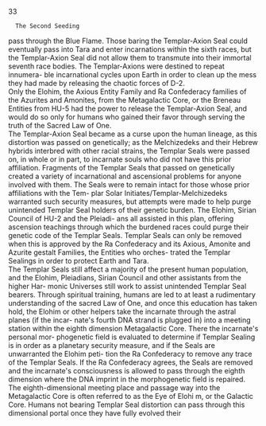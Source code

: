 33                                                                                                                    
                                                                                                                                                                                                                 
  

       
      The Second Seeding  
 pass through the Blue Flame. Those baring the Templar-Axion Seal could
 eventually pass into Tara and enter incarnations within the sixth races, but
  the Templar-Axion Seal did not allow them to transmute into their immortal
 seventh race bodies. The Templar-Axions were destined to repeat innumera-
  ble incarnational cycles upon Earth in order to clean up the mess they had
 made by releasing the chaotic forces of D-2.  
    Only the Elohim, the Axious Entity Family and Ra Confederacy families
     of the Azurites and Amonites, from the Metagalactic Core, or the Breneau
     Entities from HU-5 had the power to release the Templar-Axion Seal, and
      would do so only for humans who gained their favor through serving the
    truth of the Sacred Law of One.  
     The Templar-Axion Seal became as a curse upon the human lineage, as this
    distortion was passed on genetically;  as the Melchizedeks and their Hebrew
    hybrids interbred with other racial strains, the Templar Seals were passed on,
    in whole or in part, to incarnate souls who did not have this prior affiliation.
         Fragments of the Templar Seals that passed on genetically created a variety of
      incarnational and ascensional problems for anyone involved with them. The
  Seals were to remain intact for those whose prior affiliations with the Tem-
 plar Solar Initiates/Templar-Melchizedeks warranted such security measures,
      but attempts were made to help purge unintended Templar Seal holders of
  their genetic burden. The Elohim, Sirian Council of HU-2 and the Pleiadi-
  ans all assisted in this plan, offering ascension teachings through which the
     burdened races could purge their genetic code of the Templar Seals. Templar
       Seals can only be removed when this is approved by the Ra Confederacy and
   its Axious, Amonite and Azurite gestalt Families, the Entities who orches-
    trated the Templar Sealings in order to protect Earth and Tara.  
    The Templar Seals still affect a majority of the present human population, and
     the Elohim, Pleiadians, Sirian Council and other assistants from the higher Har-
        monic Universes still work to assist unintended Templar Seal bearers.  Through
   spiritual training, humans are led to at least a rudimentary understanding of
    the sacred Law of One, and once this education has taken hold, the Elohim
      or other helpers take the incarnate through the astral planes (if the incar-
      nate's fourth DNA strand is plugged in) into a meeting station within the
    eighth dimension Metagalactic Core. There the incarnate's personal mor-
    phogenetic field is evaluated to determine if Templar Sealing is in order as a
    planetary security measure, and if the Seals are unwarranted the Elohim peti-
    tion the Ra Confederacy to remove any trace of the Templar Seals. If the Ra
   Confederacy agrees, the Seals are removed and the incarnate's consciousness
   is allowed to pass through the eighth dimension where the DNA imprint in
      the morphogenetic field is repaired. The eighth-dimensional meeting place
            and passage way into the Metagalactic Core is often referred to as the Eye of
      Elohi m, or the Galactic Core.  Humans not bearing Templar Seal distortion
      can pass through this dimensional portal once they have fully evolved their